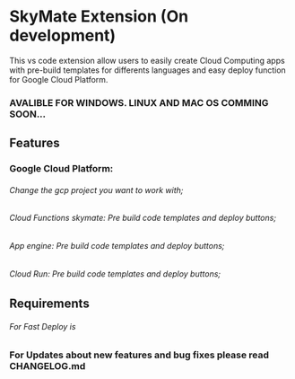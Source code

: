 # SkyMate Extension (On development)

This vs code extension allow users to easily create Cloud Computing apps with pre-build templates for differents languages and easy deploy function for Google Cloud Platform.

### AVALIBLE FOR WINDOWS. LINUX AND MAC OS COMMING SOON...

## Features

### Google Cloud Platform:
###### Change the gcp project you want to work with; 
###### Cloud Functions skymate: Pre build code templates and deploy buttons;
###### App engine: Pre build code templates and deploy buttons;
###### Cloud Run: Pre build code templates and deploy buttons;



## Requirements

###### For Fast Deploy is 

### For Updates about new features and bug fixes please read CHANGELOG.md 
